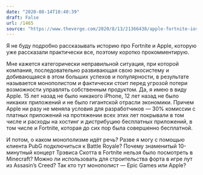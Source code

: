 ```yaml
---
date: "2020-08-14T10:40:39"
draft: False
url: /1465
source: "https://www.theverge.com/2020/8/13/21366438/apple-fortnite-ios-app-store-violations-epic-payments"
---
```


Я не буду подробно рассказывать историю про Fortnite и Apple, которую уже рассказали практически все, поэтому коротко прокомментирую.

Мне кажется категорически неправильной ситуация, при которой компания, последовательно развивающая свою экосистему и добивающаяся в этом больших успехов и популярности, в результате называется монополистом и фактически стоит перед угрозой потери возможности управлять собственным продуктом. Да, я имею в виду Apple. 15 лет назад не было никакого iPhone, 12 лет назад не было никаких приложений и не было гигантской отрасли экономики. Причем Apple ни разу не меняла условия для разработчиков — 30% комиссии с платных приложений на протяжении всех этих лет покрывали в том числе и расходы на хостинг и дистрибуцию бесплатных приложений, в том числе и Fortnite, которая до сих пор была совершенно бесплатной.

И потом, о каком монополизме идёт речь? Разве я могу с помощью клиента PubG подключиться к Battle Royale? Почему знаменитый 10-минутный концерт Трэвиса Скотта в Fortnite нельзя было посмотреть в Minecraft? Можно ли использовать для строительства форта в игре лут из Assasin’s Creed? Так кто тут монополист — Epic Games или Apple?
